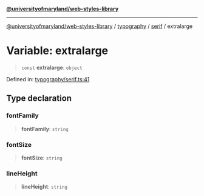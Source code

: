[**@universityofmaryland/web-styles-library**](../../../../README.md)

***

[@universityofmaryland/web-styles-library](../../../../README.md) / [typography](../../../README.md) / [serif](../README.md) / extralarge

# Variable: extralarge

> `const` **extralarge**: `object`

Defined in: [typography/serif.ts:41](https://github.com/UMD-Digital/design-system/blob/7fa144f196ef5f0ef2b372670136735f5a5c9236/packages/styles/source/typography/serif.ts#L41)

## Type declaration

### fontFamily

> **fontFamily**: `string`

### fontSize

> **fontSize**: `string`

### lineHeight

> **lineHeight**: `string`
